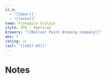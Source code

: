 ```yaml
---
is_a:
  - "[[beer]]"
  - "[[note]]"
name: Pineapple Sculpin
style: IPA - American
brewery: "[[Ballast Point Brewing Company]]"
abv: 7
rating: 👍
last: "[[2017-03]]"
---
```

# Notes

